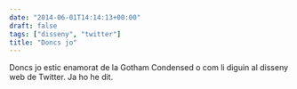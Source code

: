 ```yaml
---
date: "2014-06-01T14:14:13+00:00"
draft: false
tags: ["disseny", "twitter"]
title: "Doncs jo"
---
```

Doncs jo estic enamorat de la Gotham Condensed o com li diguin al disseny web de Twitter. Ja ho he dit.
